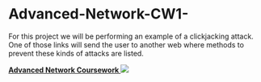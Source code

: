 # Advanced-Network-CW1-
For this project we will be performing an example of a clickjacking attack. One of those links will send the user to another web where methods to prevent these kinds of attacks are listed.

<b> <U> Advanced Network Coursework </U> </b>
![](pictures/schema.jpg)
